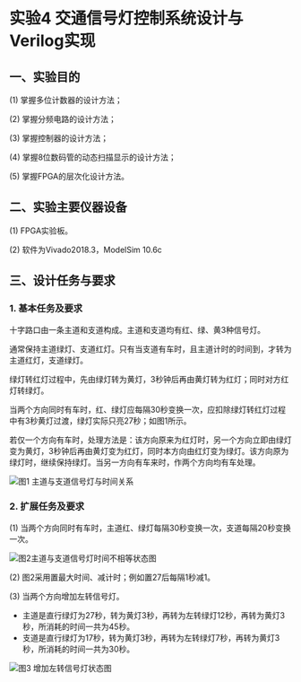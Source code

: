 # 实验4  交通信号灯控制系统设计与Verilog实现
## 一、实验目的
(1)	掌握多位计数器的设计方法；

(2)	掌握分频电路的设计方法；

(3)	掌握控制器的设计方法；

(4)	掌握8位数码管的动态扫描显示的设计方法；

(5)	掌握FPGA的层次化设计方法。

## 二、实验主要仪器设备
(1)	FPGA实验板。

(2)	软件为Vivado2018.3，ModelSim 10.6c

## 三、设计任务与要求
### 1. 基本任务及要求
十字路口由一条主道和支道构成。主道和支道均有红、绿、黄3种信号灯。

通常保持主道绿灯、支道红灯。只有当支道有车时，且主道计时的时间到，才转为主道红灯，支道绿灯。

绿灯转红灯过程中，先由绿灯转为黄灯，3秒钟后再由黄灯转为红灯；同时对方红灯转绿灯。

当两个方向同时有车时，红、绿灯应每隔30秒变换一次，应扣除绿灯转红灯过程中有3秒黄灯过渡，绿灯实际只亮27秒；如图1所示。

若仅一个方向有车时，处理方法是：该方向原来为红灯时，另一个方向立即由绿灯变为黄灯，3秒钟后再由黄灯变为红灯，同时本方向由红灯变为绿灯。该方向原为绿灯时，继续保持绿灯。当另一方向有车来时，作两个方向均有车处理。

![图1 主道与支道信号灯与时间关系](/DigitalCircuit/DCLab/image/1.png "图1 主道与支道信号灯与时间关系")

### 2. 扩展任务及要求
(1)	当两个方向同时有车时，主道红、绿灯每隔30秒变换一次，支道每隔20秒变换一次。

![图2主道与支道信号灯时间不相等状态图](/DigitalCircuit/DCLab/image/2.png "图2主道与支道信号灯时间不相等状态图")

(2)	图2采用置最大时间、减计时；例如置27后每隔1秒减1。

(3)	当两个方向增加左转信号灯。
- 主道是直行绿灯为27秒，转为黄灯3秒，再转为左转绿灯12秒，再转为黄灯3秒，所消耗的时间一共为45秒。
- 支道是直行绿灯为17秒，转为黄灯3秒，再转为左转绿灯7秒，再转为黄灯3秒，所消耗的时间一共为30秒。

![图3 增加左转信号灯状态图](/DigitalCircuit/DCLab/image/3.png "图3 增加左转信号灯状态图")
